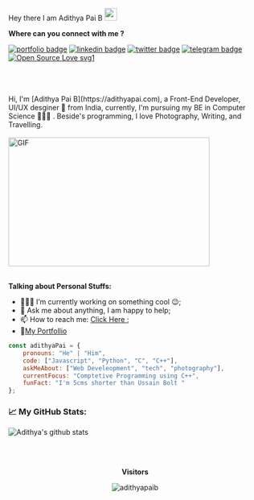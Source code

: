 <meta property="og:description" content="Adithya Pai B is a Front-End Developer from Mangalore, India. Adithya Pai is currenty pursuing his BE in Computer Science. Feel free to contact Adithya Pai B" /><meta name="Keywords" content="Adithya Pai B adithya pai b adithyapai adithya pai Adithya AdithyaPai ADITHYAPAI ADITHYA adithyapaib paiadithya adithyapai.com www.adithyapai.com"/>

Hey there I am Adithya Pai B <img src="https://media.giphy.com/media/hvRJCLFzcasrR4ia7z/giphy.gif" width="25px">
<br>

**Where can you connect with me ?**


[![portfolio badge](https://img.shields.io/badge/Portfolio-adithyapai.com-b10840.svg)](https://adithyapai.com/)
[![linkedin badge](https://img.shields.io/badge/adithyapaib-30302f?style=flat&logo=linkedin)](https://www.linkedin.com/in/adithyapaib)
[![twitter badge](https://img.shields.io/badge/@adithyapaib-30302f?style=flat&logo=twitter)](https://twitter.com/adithyapaib)
[![telegram badge](https://img.shields.io/badge/@adithyapaib-30302f?style=flat&logo=telegram)](https://t.me/adithyapaib)
[![Open Source Love svg1](https://badges.frapsoft.com/os/v1/open-source.svg?v=103)](https://adithyapai.cf/)

<br>
<br>
<br>
Hi, I'm [Adithya Pai B](https://adithyapai.com), a Front-End Developer, UI/UX desginer 🚀 from India, currently, I'm pursuing my BE in Computer Science 🙍🏽‍♂️ .  Beside's programming, I love Photography, Writing, and Travelling.
<br>
<br>
 <img alt="GIF" src="https://github.com/adithyapaib/adithyapaib/blob/master/code.gif?raw=true" width="400" height="256" />
 <br>
 <br>
 
**Talking about Personal Stuffs:**

- 👨🏽‍💻 I’m currently working on something cool :wink:;
- 💬 Ask me about anything, I am happy to help;
- 📫 How to reach me: [Click Here ](https://telegram.me/adithyapai);
- 📝[My Portfollio ](https://adithyapai.com)

```javascript
const adithyaPai = {
    pronouns: "He" | "Him",
    code: ["Javascript", "Python", "C", "C++"],
    askMeAbout: ["Web Develeopment", "tech", "photography"],
    currentFocus: "Comptetive Programming using C++",
    funFact: "I'm 5cms shorter than Ussain Bolt "
};
```
 
###  📈 My GitHub Stats:

![Adithya's github stats](https://github-readme-stats.vercel.app/api?username=adithyapaib&count_private=true&show_icons=true&theme=react)

 <br>
 <br>
  
 <p align="center">
  <b>Visitors</b>
  <br>
<p align="center"> <img src="https://komarev.com/ghpvc/?username=adithyapaib&label=Views&color=blue&style=plastic" alt="adithyapaib" /> </p>
</p>

